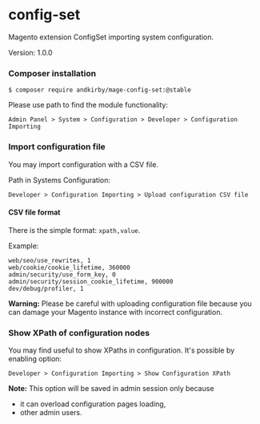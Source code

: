 # config-set
Magento extension ConfigSet importing system configuration.

Version: 1.0.0

### Composer installation
```shell
$ composer require andkirby/mage-config-set:@stable
```

Please use path to find the module functionality:
```
Admin Panel > System > Configuration > Developer > Configuration Importing
```

### Import configuration file
You may import configuration with a CSV file.

Path in Systems Configuration:
```
Developer > Configuration Importing > Upload configuration CSV file
```

#### CSV file format
There is the simple format: `xpath,value`.

Example:
```
web/seo/use_rewrites, 1
web/cookie/cookie_lifetime, 360000
admin/security/use_form_key, 0
admin/security/session_cookie_lifetime, 900000
dev/debug/profiler, 1
```

**Warning:** Please be careful with uploading configuration file 
because you can damage your Magento instance with incorrect configuration.

### Show XPath of configuration nodes
You may find useful to show XPaths in configuration. It's possible by enabling option:
```
Developer > Configuration Importing > Show Configuration XPath 
```

**Note:** This option will be saved in admin session only because 
- it can overload configuration pages loading,
- other admin users.
